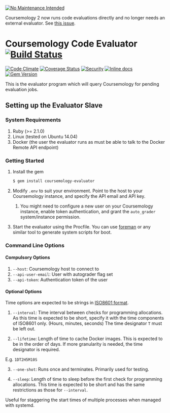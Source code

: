 [![No Maintenance Intended](http://unmaintained.tech/badge.svg)](http://unmaintained.tech/)

Coursemology 2 now runs code evaluations directly and no longer needs an external evaluator.
See [this issue](https://github.com/Coursemology/coursemology2/pull/2308).

# Coursemology Code Evaluator [![Build Status](https://travis-ci.org/Coursemology/evaluator-slave.svg?branch=master)](https://travis-ci.org/Coursemology/evaluator-slave)
[![Code Climate](https://codeclimate.com/github/Coursemology/evaluator-slave/badges/gpa.svg)](https://codeclimate.com/github/Coursemology/evaluator-slave) [![Coverage Status](https://coveralls.io/repos/Coursemology/evaluator-slave/badge.svg?branch=master&service=github)](https://coveralls.io/github/Coursemology/evaluator-slave?branch=master) [![Security](https://hakiri.io/github/Coursemology/evaluator-slave/master.svg)](https://hakiri.io/github/Coursemology/evaluator-slave/master) [![Inline docs](http://inch-ci.org/github/coursemology/evaluator-slave.svg?branch=master)](http://inch-ci.org/github/coursemology/evaluator-slave) [![Gem Version](https://badge.fury.io/rb/coursemology-evaluator.svg)](https://badge.fury.io/rb/coursemology-evaluator)

This is the evaluator program which will query Coursemology for pending evaluation jobs.

## Setting up the Evaluator Slave

### System Requirements

1. Ruby (>= 2.1.0)
2. Linux (tested on Ubuntu 14.04)
3. Docker (the user the evaluator runs as must be able to talk to the Docker Remote API endpoint)

### Getting Started

1. Install the gem

   ```sh
   $ gem install coursemology-evaluator
   ```

2. Modify `.env` to suit your environment. Point to the host to your Coursemology instance, and 
   specify the API email and API key.

   1. You might need to configure a new user on your Coursemology instance, enable token 
      authentication, and grant the `auto_grader` system/instance permission.

3. Start the evaluator using the Procfile. You can use [foreman](https://github.com/ddollar/foreman)
   or any similar tool to generate system scripts for boot.

### Command Line Options

#### Compulsory Options

1. `--host`: Coursemology host to connect to
2. `--api-user-email`: User with autograder flag set
3. `--api-token`: Authentication token of the user

#### Optional Options

Time options are expected to be strings in [ISO8601 format](https://en.wikipedia.org/wiki/ISO_8601#Durations).

1. `--interval`: Time interval between checks for programming allocations. As this time is
  expected to be short, specify it with the time components of ISO8601 only. (Hours, minutes, seconds)
  The time designator `T` must be left out.

2. `--lifetime`: Length of time to cache Docker images. This is expected to be in the order of days.
  If more granularity is needed, the time designator is required.

  E.g. `1DT2H5M10S`

3. `--one-shot`: Runs once and terminates. Primarily used for testing.

4. `--sleep`: Length of time to sleep before the first check for programming allocations.
  This time is expected to be short and has the same restrictions as those for `--interval`.

  Useful for staggering the start times of multiple processes when managed with systemd.
